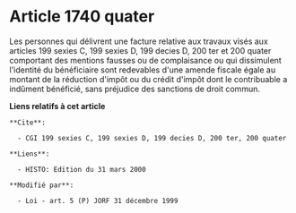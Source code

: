 # Article 1740 quater

Les personnes qui délivrent une facture relative aux travaux visés aux articles 199 sexies C, 199 sexies D, 199 decies D, 200
ter et 200 quater comportant des mentions fausses ou de complaisance ou qui dissimulent l'identité du bénéficiaire sont
redevables d'une amende fiscale égale au montant de la réduction d'impôt ou du crédit d'impôt dont le contribuable a indûment
bénéficié, sans préjudice des sanctions de droit commun.

**Liens relatifs à cet article**

	**Cite**:

	  - CGI 199 sexies C, 199 sexies D, 199 decies D, 200 ter, 200 quater

	**Liens**:

	  - HISTO: Edition du 31 mars 2000

	**Modifié par**:

	  - Loi - art. 5 (P) JORF 31 décembre 1999
